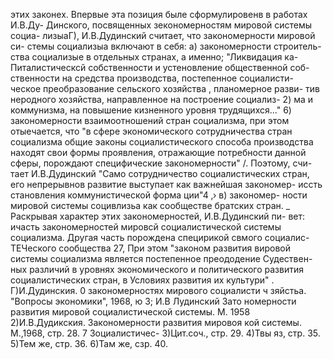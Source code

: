 этих законех.
Впервые эта позиция быле сформулировенв в работах И.В.Ду-
Динского, посвященных зекономерностям мировой системы социа-
лизыаГ), И.В.Дудинский считает, что закономерности мировой си-
стемы социализыа включают в себя: а) закономерности строитель-
ства социализые в отдельных странах, а именно; "Ликвидация ка-
Питалистическсй собственности и устеновление общественной соб-
ственности на средства производства, постепенное социалисти-
ческое преобразование сельского хозяйства , планомерное разви-
тив неродного хозяйства, направленное на построение социализ- 2)
ма и коммунизма, на повышение кизненного уровня трудящихся..."
6) закономерности взаимоотношений стран социализма, при этом
отыечается, что "в сфере экономического сотрудничества стран
социализма общие эаконы социалистического способа производства
находят свои формы проявления, отражающие потребности данной
сферы, порождают специфические закономерности" /. Поэтому, счи-
тает И.В.Дудинский "Само сотрудничество социалистических стран,
его непрерывнов развитие выступает как важнейшая закономер-
иссть становления коммунистической форма ции"4 ‚› в) закономер-
ности мировой системы социвлизьа как сообществе братских стран. _
Раскрывая характер этих закономерностей, И.В.Дудинский пи-
вет: ичасть закономерностей мировсй социалистической системы
социализма. Другая часть порождена специрикой свмого социалис-
ТЕЧеского сообщества 27, При этом "законом развития вировой
системы социализма является постепенное преододение Судествен-
ных различий в уровнях экономического и политического развития
социалистических стран, в Условиях развития их культури" .
Г)И.Дудинския. 0 закономерностях мирового социалисти
ч
зяйстьа. "Вопросы экономики", 1968, ю 3; И.В Лудинский Зато
номерности развития мировой социалистической системы. М. 1958
2)И.В.Дудикския. Закономерности развития мировоя
кой системы. М.,1968, стр. 28. 7 Зоциалистичес-
З)Цит.соч., стр. 29.
4)Твы яз, стр. 35.
5)Тем же, стр. 36.
6)Там же, сзр. 40.


